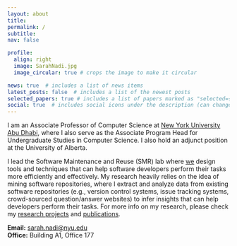 ```yaml
---
layout: about
title:
permalink: /
subtitle: 
nav: false

profile:
  align: right
  image: SarahNadi.jpg
  image_circular: true # crops the image to make it circular

news: true  # includes a list of news items
latest_posts: false  # includes a list of the newest posts
selected_papers: true # includes a list of papers marked as "selected={true}"
social: true  # includes social icons under the description (can change location from about.html)
---
```


I am an Associate Professor of Computer Science at [New York University Abu Dhabi](https://nyuad.nyu.edu/en/), where I also serve as the Associate Program Head for Undergraduate Studies in Computer Science. I also hold an adjunct position at the University of Alberta.

I lead the Software Maintenance and Reuse (SMR) lab where [we](/members) design tools and techniques that can help software developers perform their tasks more efficiently and effectively. My research heavily relies on the idea of mining software repositories, where I extract and analyze data from existing software repositories (e.g., version control systems, issue tracking systems, crowd-sourced question/answer websites) to infer insights that can help developers perform their tasks. For more info on my research, please check my [research projects](/projects/) and [publications](/publications).

**Email:** [sarah.nadi@nyu.edu](mailto:sarah.nadi@nyu.edu)<br/>
**Office:** Building A1, Office 177
